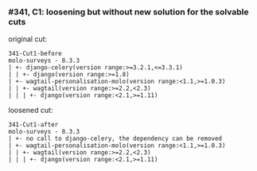 ### #341, C1: loosening but without new solution for the solvable cuts
original cut:

```
341-Cut1-before
molo-surveys - 8.3.3
| +- django-celery(version range:>=3.2.1,<=3.3.1)
| | +- django(version range:>=1.8)
| +- wagtail-personalisation-molo(version range:<1.1,>=1.0.3)
| | +- wagtail(version range:>=2.2,<2.3)
| | | +- django(version range:<2.1,>=1.11)
```




loosened cut:
```
341-Cut1-after
molo-surveys - 8.3.3
| +- no call to django-celery, the dependency can be removed
| +- wagtail-personalisation-molo(version range:<1.1,>=1.0.3)
| | +- wagtail(version range:>=2.2,<2.3)
| | | +- django(version range:<2.1,>=1.11)
```


